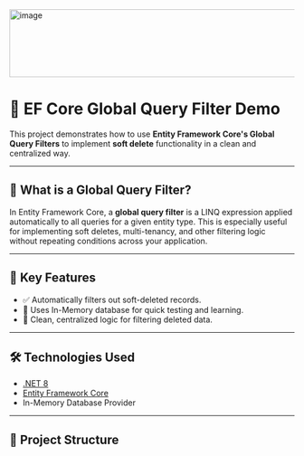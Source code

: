 

<img width="550" height="120" alt="image" src="https://github.com/user-attachments/assets/4a42e6fc-e25b-43b7-a7e9-7a82f0766ea8" />

# 🧹 EF Core Global Query Filter Demo

This project demonstrates how to use **Entity Framework Core's Global Query Filters** to implement **soft delete** functionality in a clean and centralized way.

---

## 📌 What is a Global Query Filter?

In Entity Framework Core, a **global query filter** is a LINQ expression applied automatically to all queries for a given entity type. This is especially useful for implementing soft deletes, multi-tenancy, and other filtering logic without repeating conditions across your application.

---

## 🚀 Key Features

- ✅ Automatically filters out soft-deleted records.
- 🧪 Uses In-Memory database for quick testing and learning.
- 🧼 Clean, centralized logic for filtering deleted data.

---

## 🛠️ Technologies Used

- [.NET 8](https://dotnet.microsoft.com/)
- [Entity Framework Core](https://learn.microsoft.com/en-us/ef/core/)
- In-Memory Database Provider

---

## 📂 Project Structure


